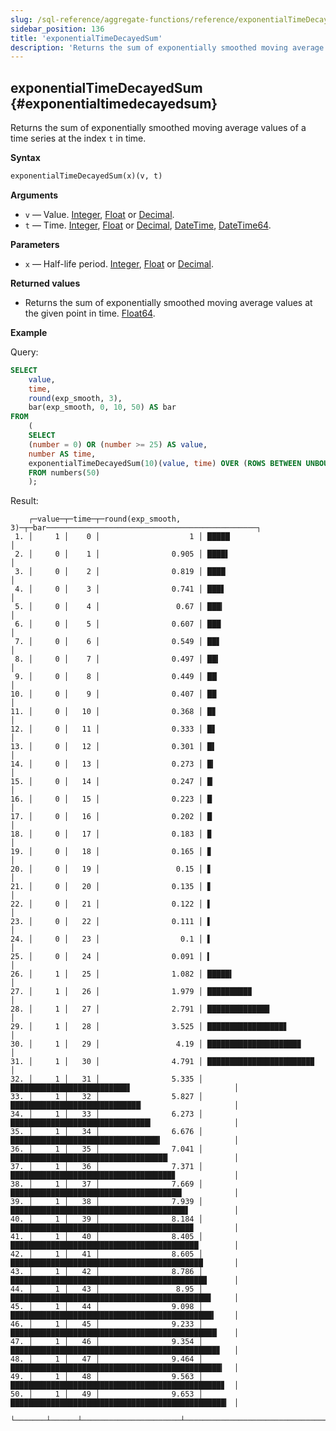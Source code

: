 ```yaml
---
slug: /sql-reference/aggregate-functions/reference/exponentialTimeDecayedSum
sidebar_position: 136
title: 'exponentialTimeDecayedSum'
description: 'Returns the sum of exponentially smoothed moving average values of a time series at the index `t` in time.'
---
```


## exponentialTimeDecayedSum {#exponentialtimedecayedsum}

Returns the sum of exponentially smoothed moving average values of a time series at the index `t` in time.

**Syntax**

```sql
exponentialTimeDecayedSum(x)(v, t)
```

**Arguments**

- `v` — Value. [Integer](../../../sql-reference/data-types/int-uint.md), [Float](../../../sql-reference/data-types/float.md) or [Decimal](../../../sql-reference/data-types/decimal.md).
- `t` — Time. [Integer](../../../sql-reference/data-types/int-uint.md), [Float](../../../sql-reference/data-types/float.md) or [Decimal](../../../sql-reference/data-types/decimal.md), [DateTime](../../data-types/datetime.md), [DateTime64](../../data-types/datetime64.md).

**Parameters**

- `x` — Half-life period. [Integer](../../../sql-reference/data-types/int-uint.md), [Float](../../../sql-reference/data-types/float.md) or [Decimal](../../../sql-reference/data-types/decimal.md).

**Returned values**

- Returns the sum of exponentially smoothed moving average values at the given point in time. [Float64](../../data-types/float.md).

**Example**

Query:

```sql
SELECT
    value,
    time,
    round(exp_smooth, 3),
    bar(exp_smooth, 0, 10, 50) AS bar
FROM
    (
    SELECT
    (number = 0) OR (number >= 25) AS value,
    number AS time,
    exponentialTimeDecayedSum(10)(value, time) OVER (ROWS BETWEEN UNBOUNDED PRECEDING AND CURRENT ROW) AS exp_smooth
    FROM numbers(50)
    );
```

Result:

```response
    ┌─value─┬─time─┬─round(exp_smooth, 3)─┬─bar───────────────────────────────────────────────┐
 1. │     1 │    0 │                    1 │ █████                                             │
 2. │     0 │    1 │                0.905 │ ████▌                                             │
 3. │     0 │    2 │                0.819 │ ████                                              │
 4. │     0 │    3 │                0.741 │ ███▋                                              │
 5. │     0 │    4 │                 0.67 │ ███▎                                              │
 6. │     0 │    5 │                0.607 │ ███                                               │
 7. │     0 │    6 │                0.549 │ ██▋                                               │
 8. │     0 │    7 │                0.497 │ ██▍                                               │
 9. │     0 │    8 │                0.449 │ ██▏                                               │
10. │     0 │    9 │                0.407 │ ██                                                │
11. │     0 │   10 │                0.368 │ █▊                                                │
12. │     0 │   11 │                0.333 │ █▋                                                │
13. │     0 │   12 │                0.301 │ █▌                                                │
14. │     0 │   13 │                0.273 │ █▎                                                │
15. │     0 │   14 │                0.247 │ █▏                                                │
16. │     0 │   15 │                0.223 │ █                                                 │
17. │     0 │   16 │                0.202 │ █                                                 │
18. │     0 │   17 │                0.183 │ ▉                                                 │
19. │     0 │   18 │                0.165 │ ▊                                                 │
20. │     0 │   19 │                 0.15 │ ▋                                                 │
21. │     0 │   20 │                0.135 │ ▋                                                 │
22. │     0 │   21 │                0.122 │ ▌                                                 │
23. │     0 │   22 │                0.111 │ ▌                                                 │
24. │     0 │   23 │                  0.1 │ ▌                                                 │
25. │     0 │   24 │                0.091 │ ▍                                                 │
26. │     1 │   25 │                1.082 │ █████▍                                            │
27. │     1 │   26 │                1.979 │ █████████▉                                        │
28. │     1 │   27 │                2.791 │ █████████████▉                                    │
29. │     1 │   28 │                3.525 │ █████████████████▋                                │
30. │     1 │   29 │                 4.19 │ ████████████████████▉                             │
31. │     1 │   30 │                4.791 │ ███████████████████████▉                          │
32. │     1 │   31 │                5.335 │ ██████████████████████████▋                       │
33. │     1 │   32 │                5.827 │ █████████████████████████████▏                    │
34. │     1 │   33 │                6.273 │ ███████████████████████████████▎                  │
35. │     1 │   34 │                6.676 │ █████████████████████████████████▍                │
36. │     1 │   35 │                7.041 │ ███████████████████████████████████▏              │
37. │     1 │   36 │                7.371 │ ████████████████████████████████████▊             │
38. │     1 │   37 │                7.669 │ ██████████████████████████████████████▎           │
39. │     1 │   38 │                7.939 │ ███████████████████████████████████████▋          │
40. │     1 │   39 │                8.184 │ ████████████████████████████████████████▉         │
41. │     1 │   40 │                8.405 │ ██████████████████████████████████████████        │
42. │     1 │   41 │                8.605 │ ███████████████████████████████████████████       │
43. │     1 │   42 │                8.786 │ ███████████████████████████████████████████▉      │
44. │     1 │   43 │                 8.95 │ ████████████████████████████████████████████▊     │
45. │     1 │   44 │                9.098 │ █████████████████████████████████████████████▍    │
46. │     1 │   45 │                9.233 │ ██████████████████████████████████████████████▏   │
47. │     1 │   46 │                9.354 │ ██████████████████████████████████████████████▊   │
48. │     1 │   47 │                9.464 │ ███████████████████████████████████████████████▎  │
49. │     1 │   48 │                9.563 │ ███████████████████████████████████████████████▊  │
50. │     1 │   49 │                9.653 │ ████████████████████████████████████████████████▎ │
    └───────┴──────┴──────────────────────┴───────────────────────────────────────────────────┘
```